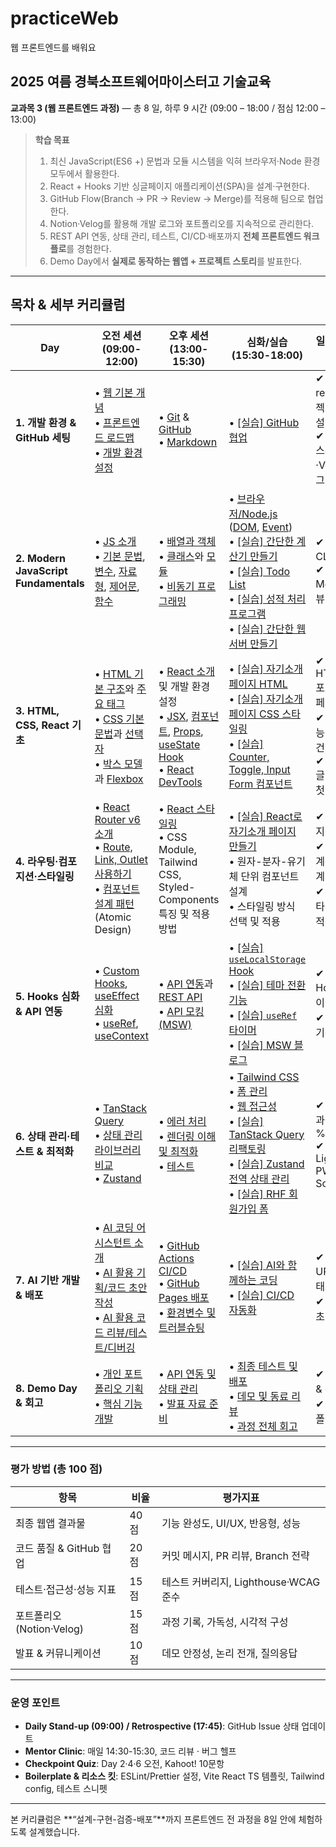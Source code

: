 # practiceWeb
웹 프론트엔드를 배워요

## 2025 여름 경북소프트웨어마이스터고 기술교육

**교과목 3 (웹 프론트엔드 과정)** ― 총 8 일, 하루 9 시간 (09:00 – 18:00 / 점심 12:00 – 13:00)

> **학습 목표**
>
> 1. 최신 JavaScript(ES6 +) 문법과 모듈 시스템을 익혀 브라우저·Node 환경 모두에서 활용한다.
> 2. React + Hooks 기반 싱글페이지 애플리케이션(SPA)을 설계·구현한다.
> 3. GitHub Flow(Branch → PR → Review → Merge)를 적용해 팀으로 협업한다.
> 4. Notion·Velog를 활용해 개발 로그와 포트폴리오를 지속적으로 관리한다.
> 5. REST API 연동, 상태 관리, 테스트, CI/CD·배포까지 **전체 프론트엔드 워크플로**를 경험한다.
> 6. Demo Day에서 **실제로 동작하는 웹앱 + 프로젝트 스토리**를 발표한다.

---

## 목차 & 세부 커리큘럼

| Day                                   | 오전 세션 (09:00-12:00)                                    | 오후 세션 (13:00-15:30)                                                           | 심화/실습 (15:30-18:00)                                             | 일일 산출물‧점검                                              |
| ------------------------------------- | ------------------------------------------------------ | ----------------------------------------------------------------------------- | --------------------------------------------------------------- | ------------------------------------------------------ |
| **1. 개발 환경 & GitHub 세팅**              | • [웹 기본 개념](day1/01-Introducing-to-Web.md)<br>• [프론트엔드 로드맵](day1/08-Introducing-Frontend.md)<br>• [개발 환경 설정](day1/09-Setup-Development-Environment.md) | • [Git](day1/04-Git-Fundamentals.md) & [GitHub](day1/05-GitHub.md)<br>• [Markdown](day1/10-Markdown.md) | • [[실습] GitHub 협업](day1/Lab1-GitHub-collaboration.md)         | ✔ GitHub repo/프로젝트 보드 개설<br>✔ Notion 스페이스·Velog 블로그 개설 |
| **2. Modern JavaScript Fundamentals** | • [JS 소개](day2/01-Introducing-JavaScript.md)<br>• [기본 문법](day2/02-ES6-Basic.md), [변수](day2/03-ES6-Variables-and-Scoping.md), [자료형](day2/04-ES6-Data-Types-and-Operators.md), [제어문](day2/05-ES6-Conditional-Statements-and-Loops.md), [함수](day2/06-ES6-Functions.md) | • [배열과 객체](day2/07-ES6-Arrays-and-Objects.md)<br>• [클래스](day2/08-ES6-Classes.md)와 [모듈](day2/09-ES6-Modules.md)<br>• [비동기 프로그래밍](day2/10-ES6-Async-Patterns.md) | • [브라우저/Node.js](day2/12-Browser-JavaScript.md) ([DOM](day2/13-Basic-DOM-Manipulation.md), [Event](day2/14-Basic-Event-Handling.md))<br>• [[실습] 간단한 계산기 만들기](day2/Lab1-Simple-Calculator.md)<br>• [[실습] Todo List](day2/Lab2-Todo-List.md)<br>• [[실습] 성적 처리 프로그램](day2/Lab3-Grade-Processor.md)<br>• [[실습] 간단한 웹 서버 만들기](day2/Lab4-Simple-Web-Server.md) | ✔ Todo CLI 과제 PR<br>✔ PR Merge + 리뷰 1건                 |
| **3. HTML, CSS, React 기초**             | • [HTML 기본 구조](day3/01-What-is-HTML.md)와 [주요 태그](day3/02-Common-HTML-Tags.md)<br>• [CSS 기본 문법](day3/04-Getting-Started-with-CSS.md)과 [선택자](day3/05-CSS-Selectors.md)<br>• [박스 모델](day3/08-CSS-Box-Model.md)과 [Flexbox](day3/09-Layout-with-Flexbox.md) | • [React 소개](day3/13-Introducing-React-and-Setup.md) 및 개발 환경 설정<br>• [JSX](day3/14-Understanding-JSX.md), [컴포넌트](day3/15-Components.md), [Props](day3/16-Props.md), [useState Hook](day3/17-State-and-UseState-Hook.md)<br>• [React DevTools](day3/18-React-DevTools-and-Hot-Reloading.md) | • [[실습] 자기소개 페이지 HTML](day3/Lab1-Simple-Profile-HTML.md)<br>• [[실습] 자기소개 페이지 CSS 스타일링](day3/Lab2-Styling-Profile-CSS.md)<br>• [[실습] Counter, Toggle, Input Form 컴포넌트](day3/Lab3-Counter-Component.md) | ✔ HTML/CSS 포트폴리오 페이지 완성<br>✔ React 기능별 커밋 3건<br>✔ Velog 글: "웹 개발 첫걸음" |
| **4. 라우팅·컴포지션·스타일링**                  | • [React Router v6 소개](day4/01-Introducing-React-Router.md)<br>• [Route, Link, Outlet 사용하기](day4/02-Using-Route-Link-Outlet.md)<br>• [컴포넌트 설계 패턴](day4/03-Component-Design-Patterns.md) (Atomic Design) | • [React 스타일링](day4/04-React-Styling.md)<br>• CSS Module, Tailwind CSS, Styled-Components 특징 및 적용 방법<br>                                               | • [[실습] React로 자기소개 페이지 만들기](day4/Lab1-Profile-Page-React.md)<br>• 원자-분자-유기체 단위 컴포넌트 설계<br>• 스타일링 방식 선택 및 적용                                          | ✔ 다중 페이지 SPA 완성<br>✔ 컴포넌트 계층 구조 설계서<br>✔ 선택한 스타일링 방식 적용          |
| **5. Hooks 심화 & API 연동**              | • [Custom Hooks](day5/01-Custom-Hooks.md), [useEffect 심화](day5/02-useEffect-Deep-Dive.md)<br>• [useRef](day5/03-useRef-Hook.md), [useContext](day5/04-useContext-Hook.md) | • [API 연동](day5/05-API-Integration.md)과 [REST API](day5/06-REST-API.md)<br>• [API 모킹 (MSW)](day5/07-API-Mocking-MSW.md) | • [[실습] `useLocalStorage` Hook](day5/Lab1-useLocalStorage-Hook.md)<br>• [[실습] 테마 전환 기능](day5/Lab2-Theme-Switcher.md)<br>• [[실습] `useRef` 타이머](day5/Lab3-Timer-with-useRef.md)<br>• [[실습] MSW 블로그](day5/Lab4-Blog-with-MSW.md) | ✔ Custom Hook 1개 이상 구현<br>✔ API 연동 기능 구현              |
| **6. 상태 관리·테스트 & 최적화**                | • [TanStack Query](day6/01-TanStack-Query.md)<br>• [상태 관리 라이브러리 비교](day6/03-State-Management-Libs.md)<br>• [Zustand](day6/04-Getting-Started-Zustand.md) | • [에러 처리](day6/05-Error-Handling.md)<br>• [렌더링 이해 및 최적화](day6/06-Understanding-Rendering.md)<br>• [테스트](day6/09-Intro-to-Testing.md) | • [Tailwind CSS](day6/10-Intro-to-Tailwind-CSS.md)<br>• [폼 관리](day6/11-Advanced-Form-Handling.md)<br>• [웹 접근성](day6/12-Web-Accessibility.md)<br>• [[실습] TanStack Query 리팩토링](day6/Lab1-Refactor-to-TanStack-Query.md)<br>• [[실습] Zustand 전역 상태 관리](day6/Lab2-Global-State-with-Zustand.md)<br>• [[실습] RHF 회원가입 폼](day6/Lab3-Signup-Form-with-RHF.md) | ✔ 테스트 통과율 80 %↑<br>✔ Lighthouse PWA Score 80↑          |
| **7. AI 기반 개발 & 배포**                  | • [AI 코딩 어시스턴트 소개](day7/01-Intro-to-AI-Coding-Assistants.md)<br>• [AI 활용 기획/코드 초안 작성](day7/02-AI-for-Planning-and-Drafting.md)<br>• [AI 활용 코드 리뷰/테스트/디버깅](day7/03-AI-for-Review-and-Testing.md) | • [GitHub Actions CI/CD](day7/04-GitHub-Actions-CI-CD.md)<br>• [GitHub Pages 배포](day7/05-GitHub-Pages-Deployment.md)<br>• [환경변수 및 트러블슈팅](day7/06-Environment-Variables-and-Troubleshooting.md) | • [[실습] AI와 함께하는 코딩](day7/Lab1-AI-Coding-Assistant.md)<br>• [[실습] CI/CD 자동화](day7/Lab2-CI-CD-Automation.md) | ✔ LIVE URL · 커밋 태그 v1.0<br>✔ 블로그 글 초안                  |
| **8. Demo Day & 회고**                  | • [개인 포트폴리오 기획](day8/01-Portfolio-Planning.md)<br>• [핵심 기능 개발](day8/02-Core-Feature-Development.md) | • [API 연동 및 상태 관리](day8/03-API-Integration-and-State-Management.md)<br>• [발표 자료 준비](day8/04-Presentation-Preparation.md) | • [최종 테스트 및 배포](day8/05-Final-Check-and-Deployment.md)<br>• [데모 및 동료 리뷰](day8/06-Demo-and-Peer-Review.md)<br>• [과정 전체 회고](day8/07-Course-Retrospective.md) | ✔ 발표 자료 & 수료증<br>✔ 최종 포트폴리오 완성                         |

---

### 평가 방법 (총 100 점)

| 항목                  | 비율   | 평가지표                         |
| ------------------- | ---- | ---------------------------- |
| 최종 웹앱 결과물           | 40 점 | 기능 완성도, UI/UX, 반응형, 성능       |
| 코드 품질 & GitHub 협업   | 20 점 | 커밋 메시지, PR 리뷰, Branch 전략     |
| 테스트·접근성·성능 지표       | 15 점 | 테스트 커버리지, Lighthouse·WCAG 준수 |
| 포트폴리오(Notion·Velog) | 15 점 | 과정 기록, 가독성, 시각적 구성           |
| 발표 & 커뮤니케이션         | 10 점 | 데모 안정성, 논리 전개, 질의응답          |

---

### 운영 포인트

* **Daily Stand-up (09:00) / Retrospective (17:45)**: GitHub Issue 상태 업데이트
* **Mentor Clinic**: 매일 14:30-15:30, 코드 리뷰 · 버그 헬프
* **Checkpoint Quiz**: Day 2·4·6 오전, Kahoot! 10문항
* **Boilerplate & 리소스 킷**: ESLint/Prettier 설정, Vite React TS 템플릿, Tailwind config, 테스트 스니펫

---

본 커리큘럼은 \*\*“설계-구현-검증-배포”\*\*까지 프론트엔드 전 과정을 8일 안에 체험하도록 설계했습니다.
